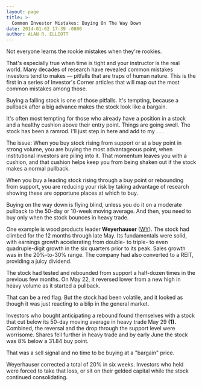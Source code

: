 ```yaml
---
layout: page
title: >-
  Common Investor Mistakes: Buying On The Way Down
date: 2014-01-02 17:39 -0800
author: ALAN R. ELLIOTT
---
```





Not everyone learns the rookie mistakes when they're rookies.


That's especially true when time is tight and your instructor is the real world. Many decades of research have revealed common mistakes investors tend to makes — pitfalls that are traps of human nature. This is the first in a series of Investor's Corner articles that will map out the most common mistakes among those.


Buying a falling stock is one of those pitfalls. It's tempting, because a pullback after a big advance makes the stock look like a bargain.


It's often most tempting for those who already have a position in a stock and a healthy cushion above their entry point. Things are going swell. The stock has been a ramrod. I'll just step in here and add to my . . .


The issue: When you buy stock rising from support or at a buy point in strong volume, you are buying the most advantageous point, when institutional investors are piling into it. That momentum leaves you with a cushion, and that cushion helps keep you from being shaken out if the stock makes a normal pullback.


When you buy a leading stock rising through a buy point or rebounding from support, you are reducing your risk by taking advantage of research showing these are opportune places at which to buy.


Buying on the way down is flying blind, unless you do it on a moderate pullback to the 50-day or 10-week moving average. And then, you need to buy only when the stock bounces in heavy trade.


One example is wood products leader **Weyerhauser** ([WY](https://research.investors.com/quote.aspx?symbol=WY)). The stock had climbed for the 12 months through late May. Its fundamentals were solid, with earnings growth accelerating from double- to triple- to even quadruple-digit growth in the six quarters prior to its peak. Sales growth was in the 20%-to-30% range. The company had also converted to a REIT, providing a juicy dividend.


The stock had tested and rebounded from support a half-dozen times in the previous few months. On May 22, it reversed lower from a new high in heavy volume as it started a pullback.


That can be a red flag. But the stock had been volatile, and it looked as though it was just reacting to a blip in the general market.


Investors who bought anticipating a rebound found themselves with a stock that cut below its 50-day moving average in heavy trade May 29 **(1).** Combined, the reversal and the drop through the support level were worrisome. Shares fell further in heavy trade and by early June the stock was 8% below a 31.84 buy point.


That was a sell signal and no time to be buying at a "bargain" price.


Weyerhauser corrected a total of 20% in six weeks. Investors who held were forced to take that loss, or sit on their gelded capital while the stock continued consolidating.




